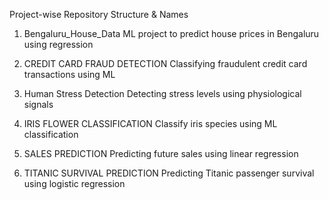   Project-wise Repository Structure & Names
 
1. Bengaluru_House_Data
   ML project to predict house prices in Bengaluru using regression

2. CREDIT CARD FRAUD DETECTION
   Classifying fraudulent credit card transactions using ML

3. Human Stress Detection
   Detecting stress levels using physiological signals

4. IRIS FLOWER CLASSIFICATION
   Classify iris species using ML classification

5. SALES PREDICTION
   Predicting future sales using linear regression

6. TITANIC SURVIVAL PREDICTION
   Predicting Titanic passenger survival using logistic regression
